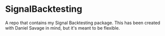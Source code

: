 # SignalBacktesting
A repo that contains my Signal Backtesting package. This has been created with Daniel Savage in mind, but it's meant to be flexible.
